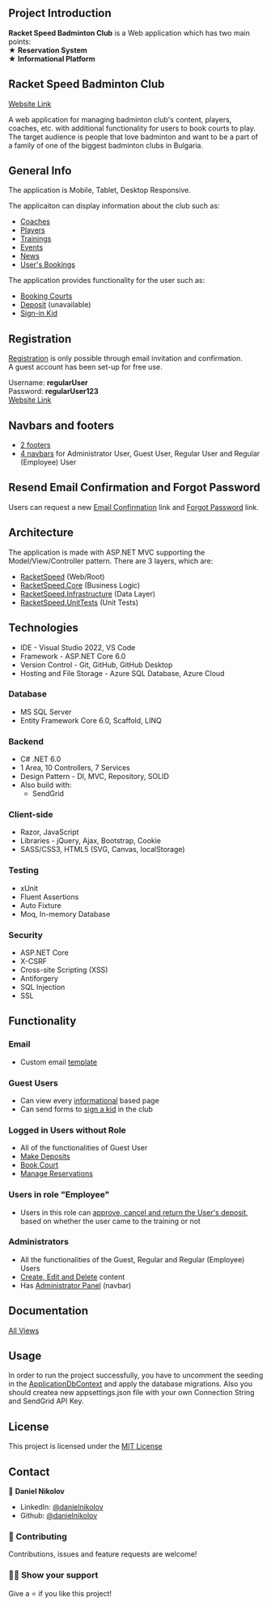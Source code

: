 ## Project Introduction

**Racket Speed Badminton Club** is a Web application which has two main points: <br />
   ★ **Reservation System**  <br />
   ★ **Informational Platform**

## Racket Speed Badminton Club

[Website Link](https://danidens-001-site1.atempurl.com/)

A web application for managing badminton club's content, players, coaches, etc. with additional functionality for users to book courts to play. <br />
The target audience is people that love badminton and want to be a part of a family of one of the biggest badminton clubs in Bulgaria.
## General Info
The application is Mobile, Tablet, Desktop Responsive.

The applicaiton can display information about the club such as: 
* [Coaches](https://github.com/NikolovDaniel/SoftUniProject/blob/main/Documentation/Views/GuestAndInformationalPages/CoachesPage.png)
* [Players](https://github.com/NikolovDaniel/SoftUniProject/blob/main/Documentation/Views/GuestAndInformationalPages/PlayersPage.png)
* [Trainings](https://github.com/NikolovDaniel/SoftUniProject/blob/main/Documentation/Views/GuestAndInformationalPages/TrainingSchedulePage.png)
* [Events](https://github.com/NikolovDaniel/SoftUniProject/blob/main/Documentation/Views/GuestAndInformationalPages/EventsPage.png)
* [News](https://github.com/NikolovDaniel/SoftUniProject/blob/main/Documentation/Views/GuestAndInformationalPages/NewsPage.png)
* [User's Bookings](https://github.com/NikolovDaniel/SoftUniProject/blob/main/Documentation/Views/RegularUserPages/MyReservationsPage.png)

The application provides functionality for the user such as:
* [Booking Courts](https://github.com/NikolovDaniel/SoftUniProject/blob/main/Documentation/Views/RegularUserPages/BookCourtPage.png)
* [Deposit](https://github.com/NikolovDaniel/SoftUniProject/blob/main/Documentation/Views/RegularUserPages/DepositPage.png) (unavailable)
* [Sign-in Kid](https://github.com/NikolovDaniel/SoftUniProject/blob/main/Documentation/Views/GuestAndInformationalPages/SignFormPage.png)

## Registration
[Registration](https://github.com/NikolovDaniel/SoftUniProject/blob/main/Documentation/Views/AuthenticationPages/RegisterPage.png) is only possible through email invitation and confirmation. <br />
A guest account has been set-up for free use. <br />

Username: **regularUser** <br />
Password: **regularUser123** <br />
[Website Link](https://danidens-001-site1.atempurl.com/) 
<br />

## Navbars and footers
* [2 footers](https://github.com/NikolovDaniel/SoftUniProject/tree/main/Documentation/Views/Footers)
* [4 navbars](https://github.com/NikolovDaniel/SoftUniProject/tree/main/Documentation/Views/Navbars) for Administrator User, Guest User, Regular User and Regular (Employee) User

## Resend Email Confirmation and Forgot Password
Users can request a new [Email Confirmation](https://github.com/NikolovDaniel/SoftUniProject/blob/main/Documentation/Views/AuthenticationPages/EmailConfirmationResendPage.png) link and [Forgot Password](https://github.com/NikolovDaniel/SoftUniProject/blob/main/Documentation/Views/AuthenticationPages/ForgotPasswordPage.png) link.

## Architecture
The application is made with ASP.NET MVC supporting the Model/View/Controller pattern.
There are 3 layers, which are: 
* [RacketSpeed](https://github.com/NikolovDaniel/SoftUniProject/tree/main/RacketSpeed/RacketSpeed) (Web/Root)
* [RacketSpeed.Core](https://github.com/NikolovDaniel/SoftUniProject/tree/main/RacketSpeed/RacketSpeed.Core) (Business Logic)
* [RacketSpeed.Infrastructure](https://github.com/NikolovDaniel/SoftUniProject/tree/main/RacketSpeed/RacketSpeed.Infrastructure) (Data Layer)
* [RacketSpeed.UnitTests](https://github.com/NikolovDaniel/SoftUniProject/tree/main/RacketSpeed/RacketSpeed.UnitTests) (Unit Tests)

## Technologies
* IDE - Visual Studio 2022, VS Code
* Framework - ASP.NET Core 6.0
* Version Control - Git, GitHub, GitHub Desktop
* Hosting and File Storage - Azure SQL Database, Azure Cloud

### Database 
* MS SQL Server
* Entity Framework Core 6.0, Scaffold, LINQ

### Backend
* C# .NET 6.0
* 1 Area, 10 Controllers, 7 Services
* Design Pattern - DI, MVC, Repository, SOLID
* Also build with:
  * SendGrid
    
### Client-side
* Razor, JavaScript
* Libraries - jQuery, Ajax, Bootstrap, Cookie
* SASS/CSS3, HTML5 (SVG, Canvas, localStorage)

### Testing
* xUnit
* Fluent Assertions
* Auto Fixture
* Moq, In-memory Database

### Security
 * ASP.NET Core
 * X-CSRF
 * Cross-site Scripting (XSS)
 * Antiforgery
 * SQL Injection
 * SSL

## Functionality 
### Email
 - Custom email [template](https://github.com/NikolovDaniel/SoftUniProject/blob/main/Documentation/Views/CustomEmails/EmailTemplate.png)
### Guest Users
 - Can view every [informational](https://github.com/NikolovDaniel/SoftUniProject/tree/main/Documentation/Views/GuestAndInformationalPages) based page
 - Can send forms to [sign a kid](https://github.com/NikolovDaniel/SoftUniProject/blob/main/Documentation/Views/GuestAndInformationalPages/SignFormPage.png) in the club
### Logged in Users without Role
 - All of the functionalities of Guest User
 - [Make Deposits](https://github.com/NikolovDaniel/SoftUniProject/blob/main/Documentation/Views/RegularUserPages/DepositPage.png)
 - [Book Court](https://github.com/NikolovDaniel/SoftUniProject/blob/main/Documentation/Views/RegularUserPages/BookCourtPage.png)
 - [Manage Reservations](https://github.com/NikolovDaniel/SoftUniProject/blob/main/Documentation/Views/RegularUserPages/MyReservationsPage.png)
 ### Users in role "Employee"
  - Users in this role can [approve, cancel and return the User's deposit](https://github.com/NikolovDaniel/SoftUniProject/blob/main/Documentation/Views/EmployeePages/ReservationsToday.png), based on whether the user came to the training or not
 ### Administrators
 - All the functionalities of the Guest, Regular and Regular (Employee) Users
 - [Create, Edit and Delete](https://github.com/NikolovDaniel/SoftUniProject/tree/main/Documentation/Views/AdministratorPages) content
 - Has [Administrator Panel](https://github.com/NikolovDaniel/SoftUniProject/blob/main/Documentation/Views/Navbars/AdministratorNavbar.png) (navbar)

## Documentation

[All Views](https://github.com/NikolovDaniel/SoftUniProject/tree/main/Documentation/Views) 

## Usage
In order to run the project successfully, you have to uncomment the seeding in the [ApplicationDbContext](https://github.com/NikolovDaniel/SoftUniProject/blob/main/RacketSpeed/RacketSpeed.Infrastructure/Data/ApplicationDbContext.cs) and apply the database migrations. Also you should createa new appsettings.json file with your own Connection String and SendGrid API Key.

## License
This project is licensed under the [MIT License](LICENSE)
  
## Contact
:boy: **Daniel Nikolov**

- LinkedIn: [@danielnikolov](https://www.linkedin.com/in/daniel-nikolov-1090aa233/)
- Github: [@danielnikolov](https://github.com/NikolovDaniel)

### :handshake: Contributing

Contributions, issues and feature requests are welcome!

### :man_astronaut: Show your support

Give a :star: if you like this project!
